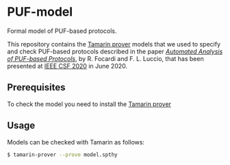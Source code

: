 # PUF-model

Formal model of PUF-based protocols.

This repository contains the [Tamarin prover](https://tamarin-prover.github.io/) models that we used to specify and check PUF-based protocols described in the paper [*Automated Analysis of PUF-based Protocols*](https://ieeexplore.ieee.org/document/9155194), by R. Focardi and F. L. Luccio, that has been presented at [IEEE CSF 2020](https://www.ieee-security.org/TC/CSF2020/) in June 2020.

## Prerequisites

To check the model you need to install the [Tamarin prover](https://tamarin-prover.github.io/)

## Usage

Models can be checked with Tamarin as follows:

```bash
$ tamarin-prover --prove model.spthy
```

